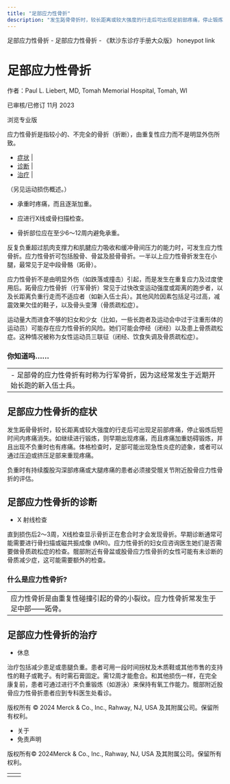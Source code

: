 ```yaml
---
title: "足部应力性骨折"
description: "发生跖骨骨折时，较长距离或较大强度的行走后可出现足前部疼痛，停止锻炼后短时间内疼痛消失。如继续进行锻炼，则早期出现疼痛，而且疼痛加重妨碍锻炼，并且出现不负重时也有疼痛。体格检查时，足部可能出现急性炎症的迹象，或者可以通过压迫或挤压足部来重现疼痛。"
---
```


﻿足部应力性骨折 \- 足部应力性骨折 \- 《默沙东诊疗手册大众版》 honeypot link

# 足部应力性骨折

作者：Paul L. Liebert, MD, Tomah Memorial Hospital, Tomah, WI

已审核/已修订 11月 2023

浏览专业版

应力性骨折是指较小的、不完全的骨折（折断），由重复性应力而不是明显外伤所致。

- [症状](#症状_v13976640_zh) \|
- [诊断](#诊断_v13976643_zh) \|
- [治疗](#治疗_v13976665_zh) \|

（另见运动损伤概述。）

- 承重时疼痛，而且逐渐加重。

- 应进行X线或骨扫描检查。

- 骨折部位应在至少6～12周内避免承重。


反复负重超过肌肉支撑力和肌腱应力吸收和缓冲骨间压力的能力时，可发生应力性骨折。应力性骨折可包括股骨、骨盆及胫骨骨折。一半以上应力性骨折发生在小腿，最常见于足中段骨骼（跖骨）。

应力性骨折不是由明显外伤（如跌落或撞击）引起，而是发生在重复应力及过度使用后。跖骨应力性骨折（行军骨折）常见于过快改变运动强度或距离的跑步者，以及长距离负重行走而不适应者（如新入伍士兵）。其他风险因素包括足弓过高，减震效果欠佳的鞋子，以及骨头变薄（骨质疏松症）。

运动量大而进食不够的妇女和少女（比如，一些长跑者及运动会中过于注重形体的运动员）可能存在应力性骨折的风险。她们可能会停经（闭经）以及患上骨质疏松症。这种情况被称为女性运动员三联征（闭经、饮食失调及骨质疏松症）。

### 你知道吗……

|     |
| --- |
| - 足部骨的应力性骨折有时称为行军骨折，因为这经常发生于近期开始长跑的新入伍士兵。 |

## 足部应力性骨折的症状

发生跖骨骨折时，较长距离或较大强度的行走后可出现足前部疼痛，停止锻炼后短时间内疼痛消失。如继续进行锻炼，则早期出现疼痛，而且疼痛加重妨碍锻炼，并且出现不负重时也有疼痛。体格检查时，足部可能出现急性炎症的迹象，或者可以通过压迫或挤压足部来重现疼痛。

负重时有持续腹股沟深部疼痛或大腿疼痛的患者必须接受髋关节附近股骨应力性骨折的评估。

## 足部应力性骨折的诊断

- X 射线检查


直到损伤后2～3周，X线检查显示骨折正在愈合时才会发现骨折。早期诊断通常可能需要进行骨扫描或磁共振成像 (MRI)。应力性骨折的妇女应咨询医生她们是否需要做骨质疏松症的检查。髋部附近有骨盆或股骨应力性骨折的女性可能有未诊断的骨质减少症，这可能需要额外的检查。

### 什么是应力性骨折?

|     |
| --- |
| 应力性骨折是由重复性碰撞引起的骨的小裂纹。应力性骨折常发生于足中部——跖骨。<br> |

## 足部应力性骨折的治疗

- 休息


治疗包括减少患足或患腿负重。患者可用一段时间拐杖及木质鞋或其他市售的支持性的鞋子或靴子。有时需石膏固定。需12周才能愈合。和其他损伤一样，在完全康复前，患者可通过进行不负重锻炼（如游泳）来保持有氧工作能力。髋部附近股骨应力性骨折患者应到专科医生处看诊。



版权所有 © 2024
Merck & Co., Inc., Rahway, NJ, USA 及其附属公司。保留所有权利。

- 关于
- 免责声明

版权所有© 2024Merck & Co., Inc., Rahway, NJ, USA 及其附属公司。保留所有权利。

|     |     |
| --- | --- |
|  |  |